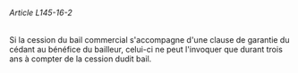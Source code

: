 ###### Article L145-16-2

Si la cession du bail commercial s'accompagne d'une clause de garantie du cédant au bénéfice du bailleur, celui-ci ne peut l'invoquer que durant trois ans à compter de la cession dudit bail.


